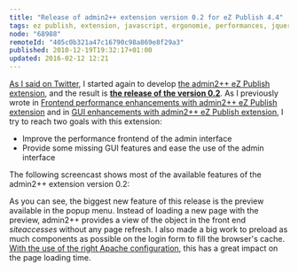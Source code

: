 ```yaml
---
title: "Release of admin2++ extension version 0.2 for eZ Publish 4.4"
tags: ez publish, extension, javascript, ergonomie, performances, jquery, jqueryui
node: "68988"
remoteId: "405c0b321a47c16790c98a869e8f29a3"
published: 2010-12-19T19:32:17+01:00
updated: 2016-02-12 12:21
---
```


[As I said on Twitter](http://twitter.com/dpobel/status/8137642751295488), I
started again to develop [the admin2++ eZ Publish
extension](http://projects.ez.no/admin2pp), and the result is **[the release of
the version 0.2](http://projects.ez.no/admin2pp/downloads/admin2_0_2)**. As I
previously wrote in [Frontend performance enhancements with admin2++ eZ Publish
extension](/post/frontend-performance-enhancements-with-admin2-ez-publish-extension)
and in [GUI enhancements with admin2++ eZ Publish
extension](/post/gui-enhancements-with-admin2-ez-publish-extension), I try to
reach two goals with this extension:

* Improve the performance frontend of the admin interface
* Provide some missing GUI features and ease the use of the admin interface

The following screencast shows most of the available features of the admin2++ extension version 0.2:


<div class="video">
	<object width="520" height="318" type="application/x-shockwave-flash" data="http://www.youtube.com/v/Oobs5j3Jckw?fs=1">
		<param name="movie" value="http://www.youtube.com/v/Oobs5j3Jckw?fs=1"></param>
		<param name="allowfullscreen" value="true"></param>
	</object>
</div>


As you can see, the biggest new feature of this release is the preview available
in the popup menu. Instead of loading a new page with the preview, admin2++
provides a view of the object in the front end *siteaccesses* without any page
refresh. I also made a big work to preload as much components as possible on the
login form to fill the browser's cache. [With the use of the right Apache
configuration](http://websvn.projects.ez.no/wsvn/admin2pp/trunk/extension/admin2pp/doc/apache2/expires.conf),
this has a great impact on the page loading time.
